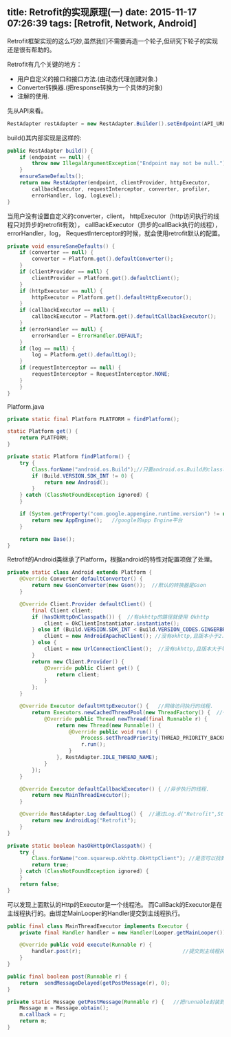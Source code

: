 title: Retrofit的实现原理(一)
date: 2015-11-17 07:26:39
tags: [Retrofit, Network, Android]
---

Retrofit框架实现的这么巧妙,虽然我们不需要再造一个轮子,但研究下轮子的实现还是很有帮助的。

Retrofit有几个关键的地方：

- 用户自定义的接口和接口方法.(由动态代理创建对象.)
- Converter转换器.(把response转换为一个具体的对象)
- 注解的使用.

先从API来看。

<!-- more -->

```java
RestAdapter restAdapter = new RestAdapter.Builder().setEndpoint(API_URL).build(); 
```

build()其内部实现是这样的:

```java
public RestAdapter build() {
    if (endpoint == null) {
        throw new IllegalArgumentException("Endpoint may not be null.");
    }
    ensureSaneDefaults();
    return new RestAdapter(endpoint, clientProvider, httpExecutor, 
        callbackExecutor, requestInterceptor, converter, profiler, 
        errorHandler, log, logLevel);
}
```

当用户没有设置自定义的converter，client， httpExecutor（http访问执行的线程只对异步的retrofit有效）， callBackExecutor（异步的callBack执行的线程），errorHandler，log， RequestInterceptor的时候，就会使用retrofit默认的配置。

```java
private void ensureSaneDefaults() {
    if (converter == null) {
        converter = Platform.get().defaultConverter();
    }
    if (clientProvider == null) {
        clientProvider = Platform.get().defaultClient();
    }
    if (httpExecutor == null) {
        httpExecutor = Platform.get().defaultHttpExecutor();
    }
    if (callbackExecutor == null) {
        callbackExecutor = Platform.get().defaultCallbackExecutor();
    }
    if (errorHandler == null) {
        errorHandler = ErrorHandler.DEFAULT;
    }
    if (log == null) {
        log = Platform.get().defaultLog();
    }
    if (requestInterceptor == null) {
        requestInterceptor = RequestInterceptor.NONE;
    }
    }
}
```

Platform.java

```java
private static final Platform PLATFORM = findPlatform();

static Platform get() {
    return PLATFORM;
}

private static Platform findPlatform() {
    try {
        Class.forName("android.os.Build");//只要android.os.Build的class可以正常找到,证明是在android平台
        if (Build.VERSION.SDK_INT != 0) {
            return new Android();
        }
    } catch (ClassNotFoundException ignored) {
    }

    if (System.getProperty("com.google.appengine.runtime.version") != null) {
        return new AppEngine();   //google的app Engine平台
    }

    return new Base();
}　　
```

Retrofit的Android类继承了Platform，根据android的特性对配置项做了处理。

```java
private static class Android extends Platform {
    @Override Converter defaultConverter() {
        return new GsonConverter(new Gson());  //默认的转换器是Gson
    }

    @Override Client.Provider defaultClient() {
        final Client client;
        if (hasOkHttpOnClasspath()) {  //有okhttp的路径就使用 Okhttp
            client = OkClientInstantiator.instantiate();
        } else if (Build.VERSION.SDK_INT < Build.VERSION_CODES.GINGERBREAD) {
            client = new AndroidApacheClient(); //没有okhttp,且版本小于2.3 使用HttpClient
        } else {
            client = new UrlConnectionClient();  //没有okhttp,且版本大于等于2.3 使用urlConnection.
        }
        return new Client.Provider() {
            @Override public Client get() {
                return client;
            }
        };
    }

    @Override Executor defaultHttpExecutor() {   //网络访问执行的线程.
        return Executors.newCachedThreadPool(new ThreadFactory() {  //一个cached的线程池.可以复用老线程且线程长时间不用会自动回收. 线程池中线程不够会生成新线程.
            @Override public Thread newThread(final Runnable r) {
                return new Thread(new Runnable() {
                    @Override public void run() {
                        Process.setThreadPriority(THREAD_PRIORITY_BACKGROUND);    //设置线程的优先级 为最低
                        r.run();
                    }
                }, RestAdapter.IDLE_THREAD_NAME);
            }
        });
    }

    @Override Executor defaultCallbackExecutor() { //异步执行的线程.
        return new MainThreadExecutor();
    }

    @Override RestAdapter.Log defaultLog() {  //通过Log.d("Retrofit",String)打印log
        return new AndroidLog("Retrofit");
    }
}
```

```java
private static boolean hasOkHttpOnClasspath() {
    try {
        Class.forName("com.squareup.okhttp.OkHttpClient"); //是否可以找到OkHttpClient类.
        return true;
    } catch (ClassNotFoundException ignored) {
    }
    return false;
}
```

可以发现上面默认的Http的Executor是一个线程池。
而CallBack的Executor是在主线程执行的。由绑定MainLooper的Handler提交到主线程执行。

```java
public final class MainThreadExecutor implements Executor {
    private final Handler handler = new Handler(Looper.getMainLooper()); //关联主线程的Handler

    @Override public void execute(Runnable r) {
        handler.post(r);                                 //提交到主线程执行
    }
}
```

```java
public final boolean post(Runnable r) {
    return  sendMessageDelayed(getPostMessage(r), 0);
}
```

```java
private static Message getPostMessage(Runnable r) {   //把runnable封装到Message中.
    Message m = Message.obtain();
    m.callback = r;
    return m;
}
```
